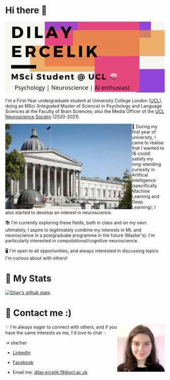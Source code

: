 # Hi there 👋

![img](https://github.com/dilayercelik/dilayercelik/blob/master/pic2.png)

I'm a First-Year undergraduate student at University College London ([UCL](https://www.ucl.ac.uk/)), doing an MSci (Integrated Master of Science) in Psychology and Language Sciences at the Faculty of Brain Sciences; also the Media Officer of the [UCL Neuroscience Society](http://www.uclneurosoc.com/) (2020-2021).

<img align="left" width="400" height="270" src="https://github.com/dilayercelik/dilayercelik/blob/master/ucl2.jpg">

🧠 During my first year of university, I came to realise that I wanted to (& could) satisfy my long-standing curiosity in Artifical Intelligence (specifically Machine Learning and Deep Learning); I also started to develop an interest in neuroscience.

📚 I'm currently exploring these fields, both in class and on my own: ultimately, I aspire to legitimately combine my interests in ML and neuroscience in a postgraduate programme in the future (Master's): I'm particularly interested in computational/cognitive neuroscience.  

🖥 I'm open to all opportunities, and always interested in discussing topics I'm curious about with others! 


# 🌱 My Stats

[![Dilay's github stats](https://github-readme-stats.vercel.app/api?username=dilayercelik&hide=contribs,prs,issues&count_private=true&show_icons=true&theme=nightowl)](https://github.com/anuraghazra/github-readme-stats)


# 🚀 Contact me :)

<img align="right" width="150" height="150" src="https://github.com/dilayercelik/dilayercelik/blob/master/linkedin-profile.jpeg">

✨ I'm always eager to connect with others, and if you have the same interests as me, I'd love to chat 💡

-> she/her 

- [LinkedIn](https://www.linkedin.com/in/dilay-fidan-ercelik-682675194/)

- [Facebook](https://www.facebook.com/dilay.ercelik)

- Email me: dilay.ercelik.19@ucl.ac.uk

<!--
**dilayercelik/dilayercelik** is a ✨ _special_ ✨ repository because its `README.md` (this file) appears on your GitHub profile.
